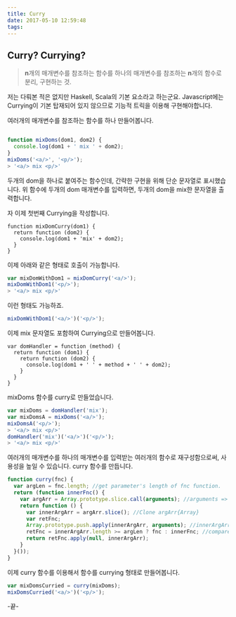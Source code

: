 ```yaml
---
title: Curry
date: 2017-05-10 12:59:48
tags:
---
```

## Curry? Currying?

> **n**개의 매개변수를 참조하는 함수를 하나의 매개변수를 참조하는 **n**개의 함수로 분리, 구현하는 것.

저는 다뤄본 적은 없지만 Haskell, Scala의 기본 요소라고 하는군요. Javascript에는 Currying이 기본 탑재되어 있지 않으므로 기능적 트릭을 이용해 구현해야합니다.

<!-- more -->

여러개의 매개변수를 참조하는 함수를 하나 만들어봅니다.

```javascript

function mixDoms(dom1, dom2) {
  console.log(dom1 + ' mix ' + dom2);
}
mixDoms('<a/>', '<p/>');
> '<a/> mix <p/>'
```

두개의 dom을 하나로 붙여주는 함수인데, 간략한 구현을 위해 단순 문자열로 표시했습니다. 위 함수에 두개의 dom 매개변수를 입력하면, 두개의 dom을 mix한 문자열을 출력합니다.

자 이제 첫번째 Currying을 작성합니다.

```
function mixDomCurry(dom1) {
  return function (dom2) {
    console.log(dom1 + 'mix' + dom2);
  }
}
```

이제 아래와 같은 형태로 호출이 가능합니다.

```javascript
var mixDomWithDom1 = mixDomCurry('<a/>');
mixDomWithDom1('<p/>');
> '<a/> mix <p/>'
```

이런 형태도 가능하죠.

```javascript
mixDomWithDom1('<a/>')('<p/>');
```

이제 mix 문자열도 포함하여 Currying으로 만들어봅니다.

```
var domHandler = function (method) {
  return function (dom1) {
    return function (dom2) {
      console.log(dom1 + ' ' + method + ' ' + dom2);
    }
  }
}
```

mixDoms 함수를 curry로 만들었습니다.

```javascript
var mixDoms = domHandler('mix');
var mixDomsA = mixDoms('<a/>');
mixDomsA('<p/>');
> '<a/> mix <p/>'
domHandler('mix')('<a/>')('<p/>');
> '<a/> mix <p/>'
```

여러개의 매개변수를 하나의 매개변수를 입력받는 여러개의 함수로 재구성함으로써, 사용성을 높일 수 있습니다. curry 함수를 만듭니다.

```javascript
function curry(fnc) {
  var argLen = fnc.length; //get parameter's length of fnc function.
  return (function innerFnc() {
    var argArr = Array.prototype.slice.call(arguments); //arguments => Array
    return function () {
      var innerArgArr = argArr.slice(); //Clone argArr{Array}
      var retFnc;
      Array.prototype.push.apply(innerArgArr, arguments); //innerArgArr{Array} extend with arguments.
      retFnc = innerArgArr.length >= argLen ? fnc : innerFnc; //compare innerArgArr.length and argArr.length
      return retFnc.apply(null, innerArgArr);
    }
  }());
}
```

이제 curry 함수를 이용해서 함수를 currying 형태로 만들어봅니다.

```javascript
var mixDomsCurried = curry(mixDoms);
mixDomsCurried('<a/>')('<p/>');
```

-끝-